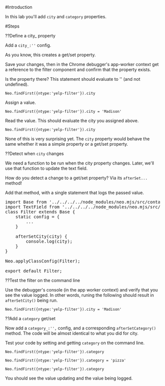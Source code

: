 #Introduction

In this lab you'll add `city` and `category` properties.

#Steps

??Define a city_ property

Add a `city_:''` config. 

As you know, this creates a get/set property.

Save your changes, then in the Chrome debugger's app-worker context
get a reference to the filter component and confirm that the property
exists.

Is the property there? This statement should evaluate to '' (and not undefined).

    Neo.findFirst({ntype:'yelp-filter'}).city

Assign a value.

    Neo.findFirst({ntype:'yelp-filter'}).city = 'Madison'

Read the value. This should evaluate the city you assigned above.

    Neo.findFirst({ntype:'yelp-filter'}).city

None of this is very surprising yet. The `city` property would behave
the same whether it was a simple property or a get/set property.


??Detect when `city` changes

We need a function to be run when the city property changes. Later,
we'll use that function to update the text field.

How do you detect a change to a get/set property? Via its `afterSet...`
method!

Add that method, with a single statement that logs the passed value.

<pre class="runnable readonly text 320">
import Base from '../../../../node_modules/neo.mjs/src/container/Base.mjs';
import TextField from '../../../../node_modules/neo.mjs/src/form/field/Text.mjs';
class Filter extends Base {
    static config = {
        ...
    }

    afterSetCity(city) {
        console.log(city);
    }
}

Neo.applyClassConfig(Filter);

export default Filter;
</pre>

??Test the filter on the command line

Use the debugger's console (in the app worker context) and verify that
you see the value logged. In other words, runing the following should result
in `afterSetCity()` being run.

    Neo.findFirst({ntype:'yelp-filter'}).city = 'Madison'


??Add a `category` get/set

Now add a `category_:'',` config, and a corresponding `afterSetCategory()`
method. The code will be almost identical to what you did for city.

Test your code by setting and getting `category` on the command line.

    Neo.findFirst({ntype:'yelp-filter'}).category

    Neo.findFirst({ntype:'yelp-filter'}).category = 'pizza'

    Neo.findFirst({ntype:'yelp-filter'}).category

You should see the value updating and the value being logged.